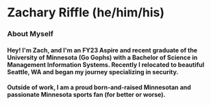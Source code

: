 # Zachary Riffle (he/him/his)
### About Myself
#### Hey! I'm Zach, and I'm an FY23 Aspire and recent graduate of the University of Minnesota (Go Gophs) with a Bachelor of Science in Management Information Systems. Recently I relocated to beautiful Seattle, WA and began my journey specializing in security. 
#### Outside of work, I am a proud born-and-raised Minnesotan and passionate Minnesota sports fan (for better or worse).
